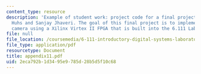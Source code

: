 ```yaml
---
content_type: resource
description: 'Example of student work: project code for a final project by Michael
  Huhs and Sanjay Jhaveri. The goal of this final project is to implement a digital
  camera using a Xilinx Virtex II FPGA that is built into the 6.111 Labkit.'
file: null
file_location: /coursemedia/6-111-introductory-digital-systems-laboratory-spring-2006/2eca792b1d3495e9785d28b5d5f10c68_appendix11.pdf
file_type: application/pdf
resourcetype: Document
title: appendix11.pdf
uid: 2eca792b-1d34-95e9-785d-28b5d5f10c68
---
```

